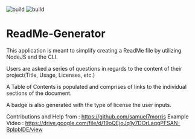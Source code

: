 
![build](https://img.shields.io/static/v1?label=build&message=JavaScript&color=yellow)
![build](https://img.shields.io/static/v1?label=build&message=NodeJS&color=green)
# ReadMe-Generator

This application is meant to simplify creating a ReadMe file by utilizing NodeJS and the CLI. 

Users are asked a series of questions in regards to the content of their project(Title, Usage, Licenses, etc.)

A Table of Contents is populated and comprises of links to the individual sections of the document.

A badge is also generated with the type of license the user inputs.

Contributions and Help from : https://github.com/samuel7morris
Example Video : https://drive.google.com/file/d/19oQEjoJq1y7DOrLaqqPFSAN-BpIpblDE/view
